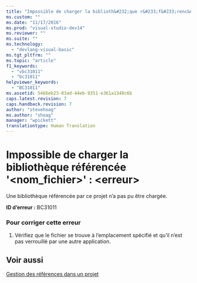 ```yaml
---
title: "Impossible de charger la biblioth&#232;que r&#233;f&#233;renc&#233;e &#39;&lt;nom_fichier&gt;&#39;&#160;: &lt;erreur&gt; | Microsoft Docs"
ms.custom: ""
ms.date: "11/17/2016"
ms.prod: "visual-studio-dev14"
ms.reviewer: ""
ms.suite: ""
ms.technology: 
  - "devlang-visual-basic"
ms.tgt_pltfrm: ""
ms.topic: "article"
f1_keywords: 
  - "vbc31011"
  - "bc31011"
helpviewer_keywords: 
  - "BC31011"
ms.assetid: 5466eb23-03ad-44eb-9351-e361a1340c6b
caps.latest.revision: 7
caps.handback.revision: 7
author: "stevehoag"
ms.author: "shoag"
manager: "wpickett"
translationtype: Human Translation
---
```

# Impossible de charger la biblioth&#232;que r&#233;f&#233;renc&#233;e &#39;&lt;nom_fichier&gt;&#39;&#160;: &lt;erreur&gt;
Une bibliothèque référencée par ce projet n’a pas pu être chargée.  
  
 **ID d’erreur :** BC31011  
  
### Pour corriger cette erreur  
  
1.  Vérifiez que le fichier se trouve à l’emplacement spécifié et qu’il n’est pas verrouillé par une autre application.  
  
## Voir aussi  
 [Gestion des références dans un projet](/visual-studio/ide/managing-references-in-a-project)